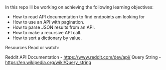 In this repo Ill be working on achieving the following learning objectives:

- How to read API documentation to find endpoints am looking for
- How to use an API with pagination.
- How to parse JSON results from an API.
- How to make a recursive API call.
- How to sort a dictionary by value.


Resources
Read or watch:

Reddit API Documentation - https://www.reddit.com/dev/api/
Query String - https://en.wikipedia.org/wiki/Query_string
